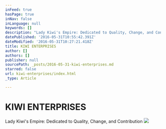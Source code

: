 ```yaml
---
inFeed: true
hasPage: true
inNav: false
inLanguage: null
keywords: []
description: "Lady Kiwi's Empire: Dedicated to Quality, Change, and Contribution"
datePublished: '2016-05-31T10:55:42.391Z'
dateModified: '2016-05-31T10:27:21.418Z'
title: KIWI ENTERPRISES
author: []
authors: []
publisher: null
sourcePath: _posts/2016-05-31-kiwi-enterprises.md
starred: false
url: kiwi-enterprises/index.html
_type: Article

---
```

# KIWI ENTERPRISES

Lady Kiwi's Empire: Dedicated to Quality, Change, and Contribution
![](https://the-grid-user-content.s3-us-west-2.amazonaws.com/28269669-dbaf-4ea7-a99a-3deac3adf4f0.jpg)